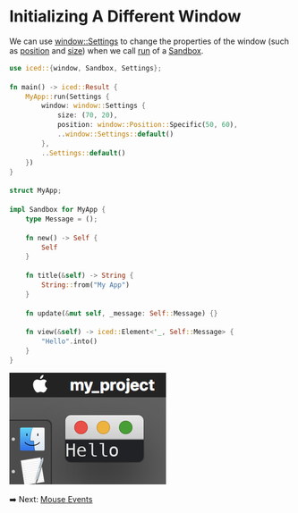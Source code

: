 # Initializing A Different Window

We can use [window::Settings](https://docs.iced.rs/iced/window/settings/struct.Settings.html) to change the properties of the window (such as [position](https://docs.iced.rs/iced/window/settings/struct.Settings.html#structfield.position) and [size](https://docs.iced.rs/iced/window/settings/struct.Settings.html#structfield.size)) when we call [run](https://docs.iced.rs/iced/trait.Sandbox.html#method.run) of a [Sandbox](https://docs.iced.rs/iced/trait.Sandbox.html).

```rust
use iced::{window, Sandbox, Settings};

fn main() -> iced::Result {
    MyApp::run(Settings {
        window: window::Settings {
            size: (70, 20),
            position: window::Position::Specific(50, 60),
            ..window::Settings::default()
        },
        ..Settings::default()
    })
}

struct MyApp;

impl Sandbox for MyApp {
    type Message = ();

    fn new() -> Self {
        Self
    }

    fn title(&self) -> String {
        String::from("My App")
    }

    fn update(&mut self, _message: Self::Message) {}

    fn view(&self) -> iced::Element<'_, Self::Message> {
        "Hello".into()
    }
}
```

![Initializing a different window](./pic/initializing_a_different_window.png)

:arrow_right:  Next: [Mouse Events](./mouse_events.md)
